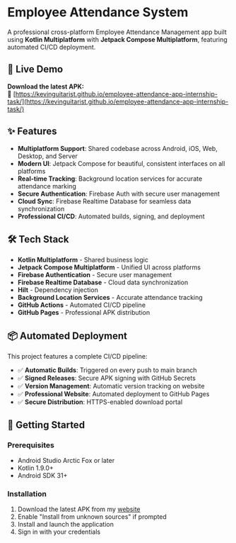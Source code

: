 # Employee Attendance System

A professional cross-platform Employee Attendance Management app built using **Kotlin Multiplatform** with **Jetpack Compose Multiplatform**, featuring automated CI/CD deployment.

## 🚀 Live Demo

**Download the latest APK:**  
📲 [https://kevinguitarist.github.io/employee-attendance-app-internship-task/](https://kevinguitarist.github.io/employee-attendance-app-internship-task/)

## ✨ Features

- **Multiplatform Support**: Shared codebase across Android, iOS, Web, Desktop, and Server
- **Modern UI**: Jetpack Compose for beautiful, consistent interfaces on all platforms
- **Real-time Tracking**: Background location services for accurate attendance marking
- **Secure Authentication**: Firebase Auth with secure user management
- **Cloud Sync**: Firebase Realtime Database for seamless data synchronization
- **Professional CI/CD**: Automated builds, signing, and deployment

## 🛠 Tech Stack

- **Kotlin Multiplatform** - Shared business logic
- **Jetpack Compose Multiplatform** - Unified UI across platforms
- **Firebase Authentication** - Secure user management
- **Firebase Realtime Database** - Cloud data synchronization
- **Hilt** - Dependency injection
- **Background Location Services** - Accurate attendance tracking
- **GitHub Actions** - Automated CI/CD pipeline
- **GitHub Pages** - Professional APK distribution

## 📦 Automated Deployment

This project features a complete CI/CD pipeline:

- ✅ **Automatic Builds**: Triggered on every push to main branch
- ✅ **Signed Releases**: Secure APK signing with GitHub Secrets
- ✅ **Version Management**: Automatic version tracking on website
- ✅ **Professional Website**: Automated deployment to GitHub Pages
- ✅ **Secure Distribution**: HTTPS-enabled download portal

## 🚀 Getting Started

### Prerequisites
- Android Studio Arctic Fox or later
- Kotlin 1.9.0+
- Android SDK 31+

### Installation
1. Download the latest APK from my [website](https://kevinguitarist.github.io/employee-attendance-app-internship-task/)
2. Enable "Install from unknown sources" if prompted
3. Install and launch the application
4. Sign in with your credentials
